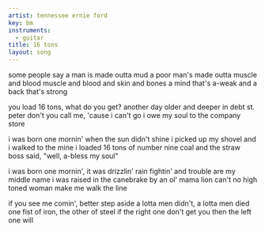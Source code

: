 ```yaml
---
artist: tennessee ernie ford
key: bm
instruments:
  - guitar
title: 16 tons
layout: song
---
```

some people say a man is made outta mud
a poor man's made outta muscle and blood
muscle and blood and skin and bones
a mind that's a-weak and a back that's strong

you load 16 tons, what do you get?
another day older and deeper in debt
st. peter don't you call me, 'cause i can't go
i owe my soul to the company store

i was born one mornin' when the sun didn't shine
i picked up my shovel and i walked to the mine
i loaded 16 tons of number nine coal
and the straw boss said, "well, a-bless my soul"

i was born one mornin', it was drizzlin' rain
fightin' and trouble are my middle name
i was raised in the canebrake by an ol' mama lion
can't no high toned woman make me walk the line

if you see me comin', better step aside
a lotta men didn't, a lotta men died
one fist of iron, the other of steel
if the right one don't get you
then the left one will